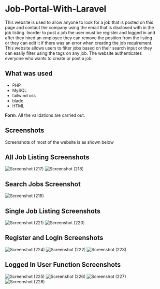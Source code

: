 # Job-Portal-With-Laravel
This website is used to allow anyone to look for a job that is posted on this page and contact the company using the email that is disclosed with in the job listing.
Inorder to post a job the user must be register and logged in and after they hired an employee they can remove the position from the listing or they can edit it if there was an error when creating the job requirement. This website allows users to filter jobs based on their search input or they can easily filter using the tags on any job. The website authenticates everyone who wants to create or post a job.

## What was used

- PHP
- MySQL
- tailwind css
- blade 
- HTML

**Form**. All the validations are carried out.


## Screenshots
Screenshots of most of the website is as shown below
## All Job Listing Screenshots
![Screenshot (217)](https://user-images.githubusercontent.com/94830418/202870758-9dcc49e7-5a23-47e3-9169-571bb8740218.png)
![Screenshot (218)](https://user-images.githubusercontent.com/94830418/202870760-b92c66ff-3c37-4c97-94d6-ab598c7dc182.png)
## Search Jobs Screenshot
![Screenshot (219)](https://user-images.githubusercontent.com/94830418/202870826-5bf4061b-c6ce-41d1-8936-f0c4a207484a.png)
## Single Job Listing Screenshots
![Screenshot (221)](https://user-images.githubusercontent.com/94830418/202870847-05a030f3-f86a-4e2b-93ed-f12dccd6e889.png)
![Screenshot (220)](https://user-images.githubusercontent.com/94830418/202870849-e32bbda5-c870-41e8-baf6-0448f81058ef.png)
## Register and Login Screenshots
![Screenshot (224)](https://user-images.githubusercontent.com/94830418/202870895-f3c5439b-ddd2-41f8-a9af-c5d097c0da04.png)
![Screenshot (222)](https://user-images.githubusercontent.com/94830418/202870898-0b539ebf-1b70-4781-89dc-58f34f3bd503.png)
![Screenshot (223)](https://user-images.githubusercontent.com/94830418/202870900-0b5de87e-783c-4663-83e0-650d60243c66.png)
## Logged In User Function Screenshots
![Screenshot (225)](https://user-images.githubusercontent.com/94830418/202870953-0b001aca-a92a-4f9b-a3f9-19e1dc767fca.png)
![Screenshot (226)](https://user-images.githubusercontent.com/94830418/202870955-79b5ed86-52a1-43f2-88c0-48fc4a874a2b.png)
![Screenshot (227)](https://user-images.githubusercontent.com/94830418/202870956-e3d78e7e-298f-4668-8f53-a6bf6899b2d0.png)
![Screenshot (228)](https://user-images.githubusercontent.com/94830418/202870957-7f79701d-1d49-4ed7-aae7-1e66bf82c2d4.png)

